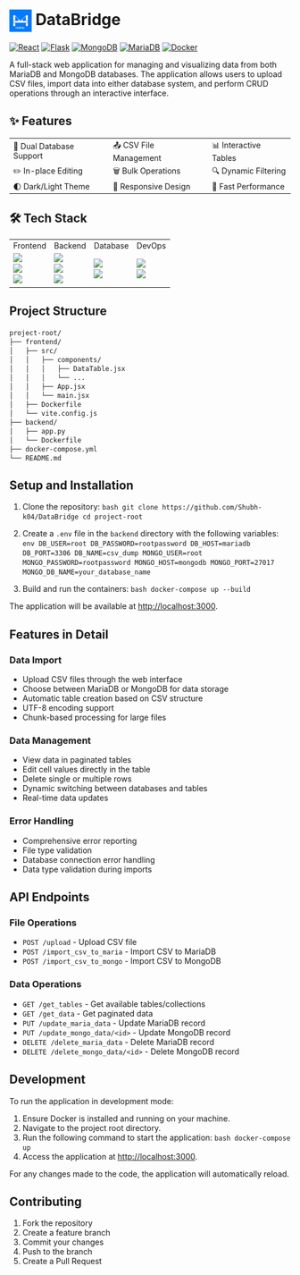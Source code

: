 # <img src="frontend/public/databridge.svg" alt="DataBridge Logo" width="40" height="40" style="vertical-align: middle;"> DataBridge

[![React](https://img.shields.io/badge/React-20232A?style=for-the-badge&logo=react&logoColor=61DAFB)](https://reactjs.org/)
[![Flask](https://img.shields.io/badge/Flask-000000?style=for-the-badge&logo=flask&logoColor=white)](https://flask.palletsprojects.com/)
[![MongoDB](https://img.shields.io/badge/MongoDB-4EA94B?style=for-the-badge&logo=mongodb&logoColor=white)](https://www.mongodb.com/)
[![MariaDB](https://img.shields.io/badge/MariaDB-003545?style=for-the-badge&logo=mariadb&logoColor=white)](https://mariadb.org/)
[![Docker](https://img.shields.io/badge/Docker-2CA5E0?style=for-the-badge&logo=docker&logoColor=white)](https://www.docker.com/)

A full-stack web application for managing and visualizing data from both MariaDB and MongoDB databases. The application allows users to upload CSV files, import data into either database system, and perform CRUD operations through an interactive interface.

## ✨ Features

<table>
    <tr>
        <td>🔄 Dual Database Support</td>
        <td>📤 CSV File Management</td>
        <td>📊 Interactive Tables</td>
    </tr>
    <tr>
        <td>✏️ In-place Editing</td>
        <td>🗑️ Bulk Operations</td>
        <td>🔍 Dynamic Filtering</td>
    </tr>
    <tr>
        <td>🌓 Dark/Light Theme</td>
        <td>📱 Responsive Design</td>
        <td>🚀 Fast Performance</td>
    </tr>
</table>

## 🛠️ Tech Stack

<table>
    <tr>
        <td align="center">Frontend</td>
        <td align="center">Backend</td>
        <td align="center">Database</td>
        <td align="center">DevOps</td>
    </tr>
    <tr>
        <td>
            <img src="https://img.shields.io/badge/React-61DAFB?style=flat&logo=react&logoColor=black" /><br>
            <img src="https://img.shields.io/badge/Vite-646CFF?style=flat&logo=vite&logoColor=white" /><br>
            <img src="https://img.shields.io/badge/CSS3-1572B6?style=flat&logo=css3&logoColor=white" />
        </td>
        <td>
            <img src="https://img.shields.io/badge/Flask-000000?style=flat&logo=flask&logoColor=white" /><br>
            <img src="https://img.shields.io/badge/SQLAlchemy-CC2927?style=flat&logo=python&logoColor=white" /><br>
            <img src="https://img.shields.io/badge/Pandas-150458?style=flat&logo=pandas&logoColor=white" />
        </td>
        <td>
            <img src="https://img.shields.io/badge/MariaDB-003545?style=flat&logo=mariadb&logoColor=white" /><br>
            <img src="https://img.shields.io/badge/MongoDB-47A248?style=flat&logo=mongodb&logoColor=white" />
        </td>
        <td>
            <img src="https://img.shields.io/badge/Docker-2496ED?style=flat&logo=docker&logoColor=white" /><br>
            <img src="https://img.shields.io/badge/Docker_Compose-2496ED?style=flat&logo=docker&logoColor=white" />
        </td>
    </tr>
</table>

## Project Structure

```
project-root/
├── frontend/
│   ├── src/
│   │   ├── components/
│   │   │   ├── DataTable.jsx
│   │   │   └── ...
│   │   ├── App.jsx
│   │   └── main.jsx
│   ├── Dockerfile
│   └── vite.config.js
├── backend/
│   ├── app.py
│   └── Dockerfile
├── docker-compose.yml
└── README.md
```

## Setup and Installation

1. Clone the repository:
        ```bash
        git clone https://github.com/Shubh-k04/DataBridge
        cd project-root
        ```

2. Create a `.env` file in the `backend` directory with the following variables:
        ```env
        DB_USER=root
        DB_PASSWORD=rootpassword
        DB_HOST=mariadb
        DB_PORT=3306
        DB_NAME=csv_dump
        MONGO_USER=root
        MONGO_PASSWORD=rootpassword
        MONGO_HOST=mongodb
        MONGO_PORT=27017
        MONGO_DB_NAME=your_database_name
        ```

3. Build and run the containers:
        ```bash
        docker-compose up --build
        ```

The application will be available at [http://localhost:3000](http://localhost:3000).

## Features in Detail

### Data Import
- Upload CSV files through the web interface
- Choose between MariaDB or MongoDB for data storage
- Automatic table creation based on CSV structure
- UTF-8 encoding support
- Chunk-based processing for large files

### Data Management
- View data in paginated tables
- Edit cell values directly in the table
- Delete single or multiple rows
- Dynamic switching between databases and tables
- Real-time data updates

### Error Handling
- Comprehensive error reporting
- File type validation
- Database connection error handling
- Data type validation during imports

## API Endpoints

### File Operations
- `POST /upload` - Upload CSV file
- `POST /import_csv_to_maria` - Import CSV to MariaDB
- `POST /import_csv_to_mongo` - Import CSV to MongoDB

### Data Operations
- `GET /get_tables` - Get available tables/collections
- `GET /get_data` - Get paginated data
- `PUT /update_maria_data` - Update MariaDB record
- `PUT /update_mongo_data/<id>` - Update MongoDB record
- `DELETE /delete_maria_data` - Delete MariaDB record
- `DELETE /delete_mongo_data/<id>` - Delete MongoDB record

## Development

To run the application in development mode:

1. Ensure Docker is installed and running on your machine.
2. Navigate to the project root directory.
3. Run the following command to start the application:
        ```bash
        docker-compose up
        ```
4. Access the application at [http://localhost:3000](http://localhost:3000).

For any changes made to the code, the application will automatically reload.

## Contributing

1. Fork the repository
2. Create a feature branch
3. Commit your changes
4. Push to the branch
5. Create a Pull Request

